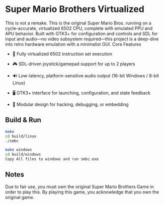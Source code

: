 # Super Mario Brothers Virtualized

This is not a remake. This is the original Super Mario Bros. running on a cycle-accurate, virtualized 6502 CPU, complete with emulated PPU and APU behavior. Built with GTK3+ for configuration and controls and SDL for input and audio—no video subsystem required—this project is a deep-dive into retro hardware emulation with a minimalist GUI.
Core Features

* 🧠 Fully virtualized 6502 instruction set execution

* 🎮 SDL-driven joystick/gamepad support for up to 2 players

* 🔊 Low-latency, platform-sensitive audio output (16-bit Windows / 8-bit Linux)

* 🖥️ GTK3+ interface for launching, configuration, and state feedback

* 🧩 Modular design for hacking, debugging, or embedding

## Build & Run
``` bash
make
cd build/linux
./smbc

make windows
cd build/windows
Copy All files to windows and run smbc.exe
```

## Notes

Due to fair use, you must own the original Super Mario Brothers Game in order to play this.  By playing this game, you acknowledge that you own the original game.
